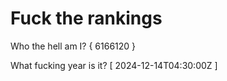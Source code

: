 # Fuck the rankings

Who the hell am I?
{ 6166120 }

What fucking year is it?
[ 2024-12-14T04:30:00Z ]
